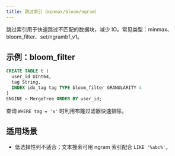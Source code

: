 ```yaml
---
title: 跳过索引（minmax/bloom/ngram）
---
```


跳过索引用于快速跳过不匹配的数据块，减少 IO。常见类型：minmax、bloom_filter、set/ngrambf_v1。

## 示例：bloom_filter

```sql
CREATE TABLE t (
  user_id UInt64,
  tag String,
  INDEX idx_tag tag TYPE bloom_filter GRANULARITY 4
)
ENGINE = MergeTree ORDER BY user_id;
```

查询 `WHERE tag = 'x'` 时利用布隆过滤器快速排除。

## 适用场景

- 低选择性列不适合；文本搜索可用 ngram 索引配合 `LIKE '%abc%'`。

